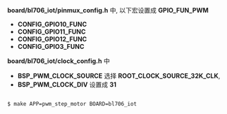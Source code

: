 **board/bl706_iot/pinmux_config.h** 中, 以下宏设置成 **GPIO_FUN_PWM**

- **CONFIG_GPIO10_FUNC**
- **CONFIG_GPIO11_FUNC**
- **CONFIG_GPIO12_FUNC**
- **CONFIG_GPIO3_FUNC**

**board/bl706_iot/clock_config.h** 中

- **BSP_PWM_CLOCK_SOURCE** 选择 **ROOT_CLOCK_SOURCE_32K_CLK**,
- **BSP_PWM_CLOCK_DIV** 设置成 **31**

```bash

$ make APP=pwm_step_motor BOARD=bl706_iot

```